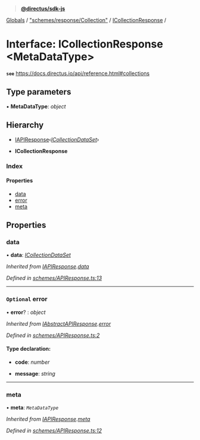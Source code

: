 > **[@directus/sdk-js](../README.md)**

[Globals](../README.md) / ["schemes/response/Collection"](../modules/_schemes_response_collection_.md) / [ICollectionResponse](_schemes_response_collection_.icollectionresponse.md) /

# Interface: ICollectionResponse <**MetaDataType**>

**`see`** https://docs.directus.io/api/reference.html#collections

## Type parameters

▪ **MetaDataType**: *object*

## Hierarchy

  * [IAPIResponse](_schemes_apiresponse_.iapiresponse.md)‹*[ICollectionDataSet](_schemes_response_collection_.icollectiondataset.md)*›

  * **ICollectionResponse**

### Index

#### Properties

* [data](_schemes_response_collection_.icollectionresponse.md#data)
* [error](_schemes_response_collection_.icollectionresponse.md#optional-error)
* [meta](_schemes_response_collection_.icollectionresponse.md#meta)

## Properties

###  data

• **data**: *[ICollectionDataSet](_schemes_response_collection_.icollectiondataset.md)*

*Inherited from [IAPIResponse](_schemes_apiresponse_.iapiresponse.md).[data](_schemes_apiresponse_.iapiresponse.md#data)*

*Defined in [schemes/APIResponse.ts:13](https://github.com/janbiasi/sdk-js/blob/6d04a0b/src/schemes/APIResponse.ts#L13)*

___

### `Optional` error

• **error**? : *object*

*Inherited from [IAbstractAPIResponse](_schemes_apiresponse_.iabstractapiresponse.md).[error](_schemes_apiresponse_.iabstractapiresponse.md#optional-error)*

*Defined in [schemes/APIResponse.ts:2](https://github.com/janbiasi/sdk-js/blob/6d04a0b/src/schemes/APIResponse.ts#L2)*

#### Type declaration:

* **code**: *number*

* **message**: *string*

___

###  meta

• **meta**: *`MetaDataType`*

*Inherited from [IAPIResponse](_schemes_apiresponse_.iapiresponse.md).[meta](_schemes_apiresponse_.iapiresponse.md#meta)*

*Defined in [schemes/APIResponse.ts:12](https://github.com/janbiasi/sdk-js/blob/6d04a0b/src/schemes/APIResponse.ts#L12)*
